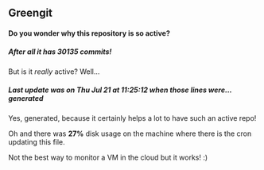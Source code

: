 ## Greengit

#### Do you wonder why this repository is so active?

##### After all it has 30135 commits!

But is it *really* active? Well...

##### Last update was on Thu Jul 21 at 11:25:12 when those lines were... generated

Yes, generated, because it certainly helps a lot to have such an active repo!

Oh and there was **27%** disk usage on the machine
where there is the cron updating this file.

Not the best way to monitor a VM in the cloud but it works! :)
